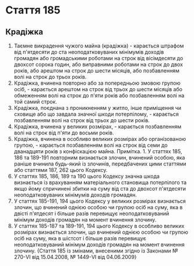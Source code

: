 Cтаття 185
====
Крадіжка
----
1. Таємне викрадення чужого майна (крадіжка) -
карається штрафом від п'ятдесяти до ста неоподатковуваних мінімумів доходів громадян або громадськими роботами на строк від вісімдесяти до двохсот сорока годин, або виправними роботами на строк до двох років, або арештом на строк до шести місяців, або позбавленням волі на строк до трьох років.
2. Крадіжка, вчинена повторно або за попередньою змовою групою осіб, -
карається арештом на строк від трьох до шести місяців або обмеженням волі на строк до п'яти років або позбавленням волі на той самий строк.
3. Крадіжка, поєднана з проникненням у житло, інше приміщення чи сховище або що завдала значної шкоди потерпілому, -
карається позбавленням волі на строк від трьох до шести років.
4. Крадіжка, вчинена у великих розмірах, -
карається позбавленням волі на строк від п'яти до восьми років.
5. Крадіжка, вчинена в особливо великих розмірах або організованою групою, -
карається позбавленням волі на строк від семи до дванадцяти років з конфіскацією майна.
Примітка. 1. У статтях 185, 186 та 189-191 повторним визнається злочин, вчинений особою, яка раніше вчинила будь-який із злочинів, передбачених цими статтями або статтями 187, 262 цього Кодексу.
2. У статтях 185, 186, 189 та 190 цього Кодексу значна шкода визнається із врахуванням матеріального становища потерпілого та якщо йому спричинені збитки на суму від ста до двохсот п'ятдесяти неоподатковуваних мінімумів доходів громадян.
3. У статтях 185-191, 194 цього Кодексу у великих розмірах визнається злочин, що вчинений однією особою чи групою осіб на суму, яка в двісті п'ятдесят і більше разів перевищує неоподатковуваний мінімум доходів громадян на момент вчинення злочину.
4. У статтях 185-187 та 189-191, 194 цього Кодексу в особливо великих розмірах визнається злочин, що вчинений однією особою чи групою осіб на суму, яка в шістсот і більше разів перевищує неоподатковуваний мінімум доходів громадян на момент вчинення злочину.
{Стаття 185 із змінами, внесеними згідно із Законами № 270-VI від 15.04.2008, № 1449-VI від 04.06.2009}
